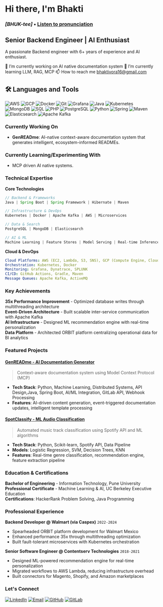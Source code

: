 # Hi there, I'm Bhakti 
### *[BHUK-tee]* • [Listen to pronunciation](https://www.howtopronounce.com/bhakti/40676044)

## Senior Backend Engineer | AI Enthusiast

A passionate Backend engineer with 6+ years of experience and AI enthusiast. 

🔭 I’m currently working on AI native documentation system
🌱 I’m currently learning LLM, RAG, MCP
📫 How to reach me bhaktivora16@gmail.com


## 🛠️ Languages and Tools

![AWS](https://img.shields.io/badge/AWS-232F3E?style=plastic&logo=amazonaws&logoColor=white)
![GCP](https://img.shields.io/badge/GCP-4285F4?style=plastic&logo=google-cloud&logoColor=white)
![Docker](https://img.shields.io/badge/Docker-2496ED?style=plastic&logo=docker&logoColor=white)
![Git](https://img.shields.io/badge/Git-F05032?style=plastic&logo=git&logoColor=white)
![Grafana](https://img.shields.io/badge/Grafana-F46800?style=plastic&logo=grafana&logoColor=white)
![Java](https://img.shields.io/badge/Java-007396?style=plastic&logo=java&logoColor=white)
![Kubernetes](https://img.shields.io/badge/Kubernetes-326CE5?style=plastic&logo=kubernetes&logoColor=white)
![MongoDB](https://img.shields.io/badge/MongoDB-47A248?style=plastic&logo=mongodb&logoColor=white)
![SQL](https://img.shields.io/badge/SQL-4479A1?style=plastic&logo=mysql&logoColor=white)
![PHP](https://img.shields.io/badge/PHP-777BB4?style=plastic&logo=php&logoColor=white)
![PostgreSQL](https://img.shields.io/badge/PostgreSQL-4169E1?style=plastic&logo=postgresql&logoColor=white)
![Python](https://img.shields.io/badge/Python-3776AB?style=plastic&logo=python&logoColor=white)
![Spring](https://img.shields.io/badge/Spring-6DB33F?style=plastic&logo=spring&logoColor=white)
![Maven](https://img.shields.io/badge/Maven-C71A36?style=plastic&logo=apachemaven&logoColor=white)
![Elasticsearch](https://img.shields.io/badge/Elasticsearch-005571?style=plastic&logo=elasticsearch&logoColor=white)
![Apache Kafka](https://img.shields.io/badge/Kafka-231F20?style=plastic&logo=apachekafka&logoColor=white)

### Currently Working On
- **GenREADme**: AI-native context-aware documentation system that generates intelligent, ecosystem-informed READMEs.
### Currently Learning/Experimenting With
- MCP driven AI native systems.


### Technical Expertise

**Core Technologies**
```java
// Backend & Frameworks
Java | Spring Boot | Spring Framework | Hibernate | Maven

// Infrastructure & DevOps  
Kubernetes | Docker | Apache Kafka | AWS | Microservices

// Data & Search
PostgreSQL | MongoDB | Elasticsearch 

// AI & ML
Machine Learning | Feature Stores | Model Serving | Real-time Inference
```

**Cloud & DevOps**
```yaml
Cloud Platforms: AWS (EC2, Lambda, S3, SNS), GCP (Compute Engine, Cloud Functions, Cloud Storage)
Orchestration: Kubernetes, Docker
Monitoring: Grafana, Dynatrace, SPLUNK
CI/CD: GitHub Actions, Gradle, Maven
Message Queues: Apache Kafka, ActiveMQ
```

### Key Achievements

**35x Performance Improvement** - Optimized database writes through multithreading architecture  
**Event-Driven Architecture** - Built scalable inter-service communication with Apache Kafka  
**AI Infrastructure** - Designed ML recommendation engine with real-time personalization  
**Data Platform** - Architected ORBIT platform centralizing operational data for BI analytics  

### Featured Projects

#### [GenREADme - AI Documentation Generator](https://gitlab.com/bhaktivora09/genreadme/)
> Context-aware documentation system using Model Context Protocol (MCP)

- **Tech Stack**: Python, Machine Learning, Distributed Systems, API Design,Java, Spring Boot, AI/ML Integration, GitLab API, Webhook Processing
- **Features**: AI-driven content generation, event-triggered documentation updates, intelligent template processing


#### [SpotClassify - ML Audio Classification](https://github.com/bhaktivora9/BH-PCMLAI-Capstone)
> Automated music track classification using Spotify API and ML algorithms

- **Tech Stack**: Python, Scikit-learn, Spotify API, Data Pipeline
- **Models**: Logistic Regression, SVM, Decision Trees, KNN
- **Features**: Real-time genre classification, recommendation engine, feature extraction pipeline

### Education & Certifications

**Bachelor of Engineering** - Information Technology, Pune University  
**Professional Certificate** - Machine Learning & AI, UC Berkeley Executive Education  
**Certifications**: HackerRank Problem Solving, Java Programming

### Professional Experience

**Backend Developer @ Walmart (via Caspex)** `2022-2024`
- Spearheaded ORBIT platform development for Walmart Mexico
- Enhanced performance 35x through multithreading optimization
- Built fault-tolerant microservices with Kubernetes orchestration

**Senior Software Engineer @ Contentserv Technologies** `2018-2021`
- Designed ML-powered recommendation engine for real-time personalization
- Migrated workflows to AWS Lambda, reducing infrastructure overhead
- Built connectors for Magento, Shopify, and Amazon marketplaces

### Let's Connect

[![LinkedIn](https://img.shields.io/badge/LinkedIn-0077B5?style=for-the-badge&logo=linkedin&logoColor=white)](https://linkedin.com/in/bhakti-vora)
[![Email](https://img.shields.io/badge/Email-D14836?style=for-the-badge&logo=gmail&logoColor=white)](mailto:bhaktivora16@gmail.com)
[![GitHub](https://img.shields.io/badge/GitHub-100000?style=for-the-badge&logo=github&logoColor=white)](https://github.com/bhaktivora9)
[![GitLab](https://img.shields.io/badge/GitLab-100000?logo=gitlab)](https://gitlab.com/users/bhaktivora09/projects)
